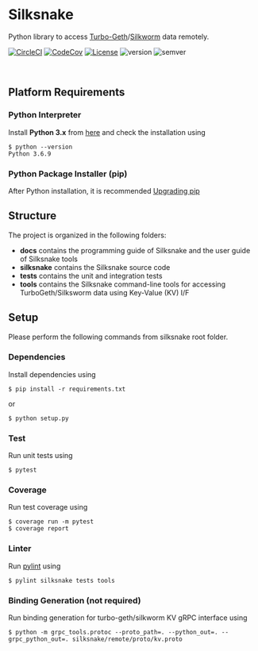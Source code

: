 # Silksnake

Python library to access [Turbo-Geth](https://github.com/ledgerwatch/turbo-geth)/[Silkworm](https://github.com/torquem-ch/silkworm) data remotely.

[![CircleCI](https://circleci.com/gh/torquem-ch/silksnake.svg?style=shield)](https://circleci.com/gh/torquem-ch/silksnake)
[![CodeCov](https://codecov.io/gh/torquem-ch/silksnake/branch/master/graph/badge.svg)](https://codecov.io/gh/torquem-ch/silksnake)
[![License](https://img.shields.io/github/license/torquem-ch/silksnake?color=important)](https://img.shields.io/github/license/torquem-ch/silksnake)
![version](https://img.shields.io/github/v/release/torquem-ch/silksnake?sort=semver)
![semver](https://img.shields.io/badge/semver-2.0.0-blue)

<br>

## Platform Requirements

### Python Interpreter
Install __Python 3.x__ from [here](https://www.python.org/downloads/) and check the installation using

```shell-session
$ python --version
Python 3.6.9
```

### Python Package Installer (pip)
After Python installation, it is recommended [Upgrading pip](https://pip.pypa.io/en/stable/installing/#upgrading-pip)


## Structure
The project is organized in the following folders:
- __docs__ contains the programming guide of Silksnake and the user guide of Silksnake tools
- __silksnake__ contains the Silksnake source code
- __tests__ contains the unit and integration tests
- __tools__ contains the Silksnake command-line tools for accessing TurboGeth/Silksworm data using Key-Value (KV) I/F


## Setup
Please perform the following commands from silksnake root folder.

### Dependencies
Install dependencies using

```shell-session
$ pip install -r requirements.txt
```

or

```shell-session
$ python setup.py
```

### Test
Run unit tests using

```shell-session
$ pytest
```

### Coverage
Run test coverage using

```shell-session
$ coverage run -m pytest
$ coverage report
```

### Linter
Run [pylint](https://www.pylint.org/) using

```shell-session
$ pylint silksnake tests tools
```

### Binding Generation (not required)
Run binding generation for turbo-geth/silkworm KV gRPC interface using

```shell-session
$ python -m grpc_tools.protoc --proto_path=. --python_out=. --grpc_python_out=. silksnake/remote/proto/kv.proto
```
